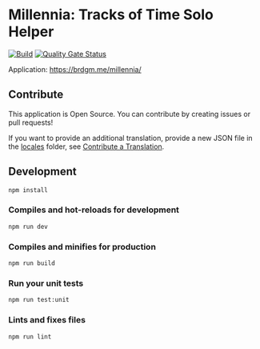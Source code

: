 #  Millennia: Tracks of Time Solo Helper

[![Build](https://github.com/brdgm/millennia-solo-helper/workflows/Build/badge.svg?branch=develop)](https://github.com/brdgm/millennia-solo-helper/actions?query=workflow%3ABuild+branch%3Adevelop)
[![Quality Gate Status](https://sonarcloud.io/api/project_badges/measure?project=brdgm_millennia-solo-helper&metric=alert_status)](https://sonarcloud.io/summary/new_code?id=brdgm_millennia-solo-helper)


Application: https://brdgm.me/millennia/


## Contribute

This application is Open Source. You can contribute by creating issues or pull requests!

If you want to provide an additional translation, provide a new JSON file in the [locales](https://github.com/brdgm/millennia-solo-helper/tree/develop/src/locales) folder, see [Contribute a Translation](https://github.com/brdgm/brdgm.github.io/wiki/Contribute-a-Translation).


## Development
```
npm install
```

### Compiles and hot-reloads for development
```
npm run dev
```

### Compiles and minifies for production
```
npm run build
```

### Run your unit tests
```
npm run test:unit
```

### Lints and fixes files
```
npm run lint
```
